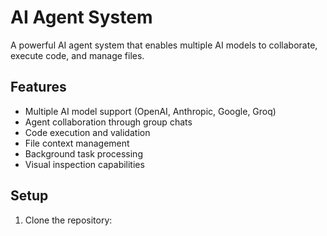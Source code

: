 # AI Agent System

A powerful AI agent system that enables multiple AI models to collaborate, execute code, and manage files.

## Features

- Multiple AI model support (OpenAI, Anthropic, Google, Groq)
- Agent collaboration through group chats
- Code execution and validation
- File context management
- Background task processing
- Visual inspection capabilities

## Setup

1. Clone the repository: 